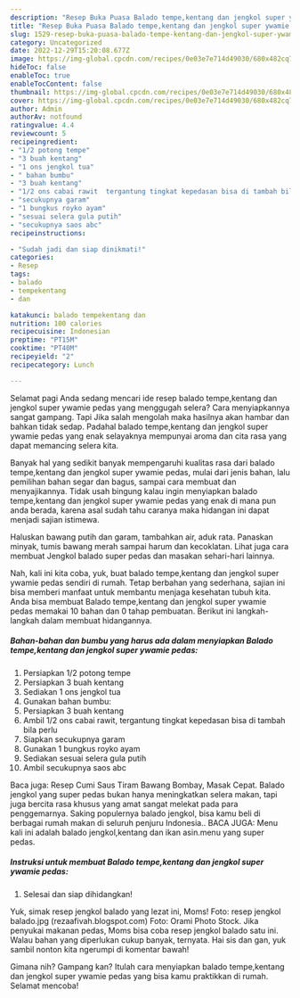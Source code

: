 ```yaml
---
description: "Resep Buka Puasa Balado tempe,kentang dan jengkol super ywamie pedas yang Bikin Ngiler"
title: "Resep Buka Puasa Balado tempe,kentang dan jengkol super ywamie pedas yang Bikin Ngiler"
slug: 1529-resep-buka-puasa-balado-tempe-kentang-dan-jengkol-super-ywamie-pedas-yang-bikin-ngiler
category: Uncategorized
date: 2022-12-29T15:20:08.677Z
image: https://img-global.cpcdn.com/recipes/0e03e7e714d49030/680x482cq70/balado-tempekentang-dan-jengkol-super-ywamie-pedas-foto-resep-utama.jpg
hideToc: false
enableToc: true
enableTocContent: false
thumbnail: https://img-global.cpcdn.com/recipes/0e03e7e714d49030/680x482cq70/balado-tempekentang-dan-jengkol-super-ywamie-pedas-foto-resep-utama.jpg
cover: https://img-global.cpcdn.com/recipes/0e03e7e714d49030/680x482cq70/balado-tempekentang-dan-jengkol-super-ywamie-pedas-foto-resep-utama.jpg
author: Admin
authorAv: notfound
ratingvalue: 4.4
reviewcount: 5
recipeingredient:
- "1/2 potong tempe"
- "3 buah kentang"
- "1 ons jengkol tua"
- " bahan bumbu"
- "3 buah kentang"
- "1/2 ons cabai rawit  tergantung tingkat kepedasan bisa di tambah bila perlu"
- "secukupnya garam"
- "1 bungkus royko ayam"
- "sesuai selera gula putih"
- "secukupnya saos abc"
recipeinstructions:

- "Sudah jadi dan siap dinikmati!"
categories:
- Resep
tags:
- balado
- tempekentang
- dan

katakunci: balado tempekentang dan 
nutrition: 100 calories
recipecuisine: Indonesian
preptime: "PT15M"
cooktime: "PT40M"
recipeyield: "2"
recipecategory: Lunch

---
```



Selamat pagi Anda sedang mencari ide resep balado tempe,kentang dan jengkol super ywamie pedas yang menggugah selera? Cara menyiapkannya sangat gampang. Tapi Jika salah mengolah maka hasilnya akan hambar dan bahkan tidak sedap. Padahal balado tempe,kentang dan jengkol super ywamie pedas yang enak selayaknya mempunyai aroma dan cita rasa yang dapat memancing selera kita.


Banyak hal yang sedikit banyak mempengaruhi kualitas rasa dari balado tempe,kentang dan jengkol super ywamie pedas, mulai dari jenis bahan, lalu pemilihan bahan segar dan bagus, sampai cara membuat dan menyajikannya. Tidak usah bingung kalau ingin menyiapkan balado tempe,kentang dan jengkol super ywamie pedas yang enak di mana pun anda berada, karena asal sudah tahu caranya maka hidangan ini dapat menjadi sajian istimewa.

Haluskan bawang putih dan garam, tambahkan air, aduk rata. Panaskan minyak, tumis bawang merah sampai harum dan kecoklatan. Lihat juga cara membuat Jengkol balado super pedas dan masakan sehari-hari lainnya.


Nah, kali ini kita coba, yuk, buat balado tempe,kentang dan jengkol super ywamie pedas sendiri di rumah. Tetap berbahan yang sederhana, sajian ini bisa memberi manfaat untuk membantu menjaga kesehatan tubuh kita. Anda bisa membuat Balado tempe,kentang dan jengkol super ywamie pedas memakai 10 bahan dan 0 tahap pembuatan. Berikut ini langkah-langkah dalam membuat hidangannya.

<!--inarticleads1-->

##### Bahan-bahan dan bumbu yang harus ada dalam menyiapkan Balado tempe,kentang dan jengkol super ywamie pedas:

1. Persiapkan 1/2 potong tempe
1. Persiapkan 3 buah kentang
1. Sediakan 1 ons jengkol tua
1. Gunakan  bahan bumbu:
1. Persiapkan 3 buah kentang
1. Ambil 1/2 ons cabai rawit,  tergantung tingkat kepedasan bisa di tambah bila perlu
1. Siapkan secukupnya garam
1. Gunakan 1 bungkus royko ayam
1. Sediakan sesuai selera gula putih
1. Ambil secukupnya saos abc


Baca juga: Resep Cumi Saus Tiram Bawang Bombay, Masak Cepat. Balado jengkol yang super pedas bukan hanya meningkatkan selera makan, tapi juga bercita rasa khusus yang amat sangat melekat pada para penggemarnya. Saking populernya balado jengkol, bisa kamu beli di berbagai rumah makan di seluruh penjuru Indonesia.. BACA JUGA: Menu kali ini adalah balado jengkol,kentang dan ikan asin.menu yang super pedas. 

<!--inarticleads2-->

##### Instruksi untuk membuat Balado tempe,kentang dan jengkol super ywamie pedas:


1. Selesai dan siap dihidangkan!

Yuk, simak resep jengkol balado yang lezat ini, Moms! Foto: resep jengkol balado.jpg (rezaafivah.blogspot.com) Foto: Orami Photo Stock. Jika penyukai makanan pedas, Moms bisa coba resep jengkol balado satu ini. Walau bahan yang diperlukan cukup banyak, ternyata. Hai sis dan gan, yuk sambil nonton kita ngerumpi di komentar bawah! 

Gimana nih? Gampang kan? Itulah cara menyiapkan balado tempe,kentang dan jengkol super ywamie pedas yang bisa kamu praktikkan di rumah. Selamat mencoba!
